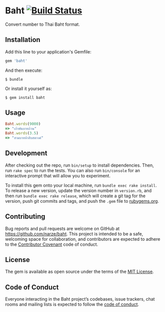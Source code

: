 # Baht [![Build Status](https://cloud.drone.io/api/badges/narze/baht/status.svg)](https://cloud.drone.io/narze/baht)

Convert number to Thai Baht format.

## Installation

Add this line to your application's Gemfile:

```ruby
gem 'baht'
```

And then execute:

    $ bundle

Or install it yourself as:

    $ gem install baht

## Usage

```ruby
Baht.words(9000)
=> "เก้าพันบาทถ้วน"
Baht.words(3.5)
=> "สามบาทห้าสิบสตางค์"
```

## Development

After checking out the repo, run `bin/setup` to install dependencies. Then, run `rake spec` to run the tests. You can also run `bin/console` for an interactive prompt that will allow you to experiment.

To install this gem onto your local machine, run `bundle exec rake install`. To release a new version, update the version number in `version.rb`, and then run `bundle exec rake release`, which will create a git tag for the version, push git commits and tags, and push the `.gem` file to [rubygems.org](https://rubygems.org).

## Contributing

Bug reports and pull requests are welcome on GitHub at https://github.com/narze/baht. This project is intended to be a safe, welcoming space for collaboration, and contributors are expected to adhere to the [Contributor Covenant](http://contributor-covenant.org) code of conduct.

## License

The gem is available as open source under the terms of the [MIT License](https://opensource.org/licenses/MIT).

## Code of Conduct

Everyone interacting in the Baht project’s codebases, issue trackers, chat rooms and mailing lists is expected to follow the [code of conduct](https://github.com/narze/baht/blob/master/CODE_OF_CONDUCT.md).
